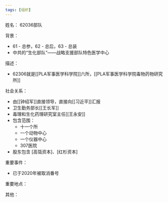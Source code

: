 ```yaml
---
tags: [组织]
---
```


姓名：
62036部队

背景：
- 61 - 总参，62 - 总后，63 - 总装
- 中共的“生化部队”——战略支援部队特色医学中心

描述：
- 62306就是[[PLA军事医学科学院]]六所，[[PLA军事医学科学院毒物药物研究所]]

社会关系：
- 由[[钟绍军]]直接领导，直接向[[习近平]]汇报
- 卫生勤务部长[[王长军]]
- 毒理和生化药理研究室主任[[王永安]]
- 包含范围：
	- 十一个所
	- 一个动物中心
	- 一个仪器中心
	- 307医院
- 股东包含 [高瓴资本]、[红杉资本]

重要事件：
- 已于2020年被取消番号

重要地点：

其他：
